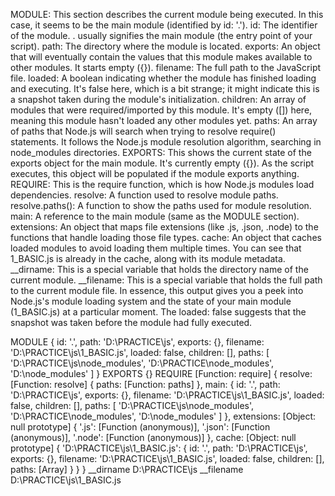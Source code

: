 MODULE: This section describes the current module being executed. In this case, it seems to be the main module (identified by id: '.').
id: The identifier of the module. . usually signifies the main module (the entry point of your script).
path: The directory where the module is located.
exports: An object that will eventually contain the values that this module makes available to other modules. It starts empty ({}).
filename: The full path to the JavaScript file.
loaded: A boolean indicating whether the module has finished loading and executing. It's false here, which is a bit strange; it might indicate this is a snapshot taken during the module's initialization.
children: An array of modules that were required/imported by this module. It's empty ([]) here, meaning this module hasn't loaded any other modules yet.
paths: An array of paths that Node.js will search when trying to resolve require() statements. It follows the Node.js module resolution algorithm, searching in node_modules directories.
EXPORTS: This shows the current state of the exports object for the main module. It's currently empty ({}). As the script executes, this object will be populated if the module exports anything.
REQUIRE: This is the require function, which is how Node.js modules load dependencies.
resolve: A function used to resolve module paths.
resolve.paths(): A function to show the paths used for module resolution.
main: A reference to the main module (same as the MODULE section).
extensions: An object that maps file extensions (like .js, .json, .node) to the functions that handle loading those file types.
cache: An object that caches loaded modules to avoid loading them multiple times. You can see that 1_BASIC.js is already in the cache, along with its module metadata.
__dirname: This is a special variable that holds the directory name of the current module.
__filename: This is a special variable that holds the full path to the current module file.
In essence, this output gives you a peek into Node.js's module loading system and the state of your main module (1_BASIC.js) at a particular moment. The loaded: false suggests that the snapshot was taken before the module had fully executed.




MODULE {
  id: '.',
  path: 'D:\\PRACTICE\\js',
  exports: {},
  filename: 'D:\\PRACTICE\\js\\1_BASIC.js',
  loaded: false,
  children: [],
  paths: [
    'D:\\PRACTICE\\js\\node_modules',
    'D:\\PRACTICE\\node_modules',
    'D:\\node_modules'
  ]
}
EXPORTS {}
REQUIRE [Function: require] {
  resolve: [Function: resolve] { paths: [Function: paths] },
  main: {
    id: '.',
    path: 'D:\\PRACTICE\\js',
    exports: {},
    filename: 'D:\\PRACTICE\\js\\1_BASIC.js',
    loaded: false,
    children: [],
    paths: [
      'D:\\PRACTICE\\js\\node_modules',
      'D:\\PRACTICE\\node_modules',
      'D:\\node_modules'
    ]
  },
  extensions: [Object: null prototype] {
    '.js': [Function (anonymous)],
    '.json': [Function (anonymous)],
    '.node': [Function (anonymous)]
  },
  cache: [Object: null prototype] {
    'D:\\PRACTICE\\js\\1_BASIC.js': {
      id: '.',
      path: 'D:\\PRACTICE\\js',
      exports: {},
      filename: 'D:\\PRACTICE\\js\\1_BASIC.js',
      loaded: false,
      children: [],
      paths: [Array]
    }
  }
}
__dirname D:\PRACTICE\js
__filename D:\PRACTICE\js\1_BASIC.js